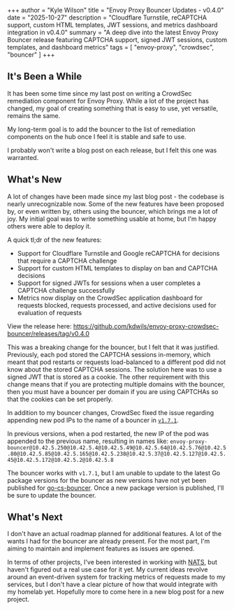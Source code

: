 +++
author = "Kyle Wilson"
title = "Envoy Proxy Bouncer Updates - v0.4.0"
date = "2025-10-27"
description = "Cloudflare Turnstile, reCAPTCHA support, custom HTML templates, JWT sessions, and metrics dashboard integration in v0.4.0"
summary = "A deep dive into the latest Envoy Proxy Bouncer release featuring CAPTCHA support, signed JWT sessions, custom templates, and dashboard metrics"
tags = [
    "envoy-proxy",
    "crowdsec",
    "bouncer"
]
+++

## It's Been a While

It has been some time since my last post on writing a CrowdSec remediation component for Envoy Proxy. While a lot of the project has changed, my goal of creating something that is easy to use, yet versatile, remains the same.

My long-term goal is to add the bouncer to the list of remediation components on the hub once I feel it is stable and safe to use.

I probably won't write a blog post on each release, but I felt this one was warranted.

## What's New

A lot of changes have been made since my last blog post - the codebase is nearly unrecognizable now. Some of the new features have been proposed by, or even written by, others using the bouncer, which brings me a lot of joy. My initial goal was to write something usable at home, but I'm happy others were able to deploy it.

A quick tl;dr of the new features:
* Support for Cloudflare Turnstile and Google reCAPTCHA for decisions that require a CAPTCHA challenge
* Support for custom HTML templates to display on ban and CAPTCHA decisions
* Support for signed JWTs for sessions when a user completes a CAPTCHA challenge successfully
* Metrics now display on the CrowdSec application dashboard for requests blocked, requests processed, and active decisions used for evaluation of requests

View the release here: https://github.com/kdwils/envoy-proxy-crowdsec-bouncer/releases/tag/v0.4.0

This was a breaking change for the bouncer, but I felt that it was justified. Previously, each pod stored the CAPTCHA sessions in-memory, which meant that pod restarts or requests load-balanced to a different pod did not know about the stored CAPTCHA sessions. The solution here was to use a signed JWT that is stored as a cookie. The other requirement with this change means that if you are protecting multiple domains with the bouncer, then you must have a bouncer per domain if you are using CAPTCHAs so that the cookies can be set properly.

In addition to my bouncer changes, CrowdSec fixed the issue regarding appending new pod IPs to the name of a bouncer in [`v1.7.1`](https://github.com/crowdsecurity/crowdsec/releases/tag/v1.7.1).

In previous versions, when a pod restarted, the new IP of the pod was appended to the previous name, resulting in names like:
`envoy-proxy-bouncer@10.42.5.250@10.42.5.4@10.42.5.49@10.42.5.64@10.42.5.76@10.42.5.80@10.42.5.85@10.42.5.165@10.42.5.238@10.42.5.37@10.42.5.127@10.42.5.45@10.42.5.172@10.42.5.2@10.42.5.8`

The bouncer works with `v1.7.1`, but I am unable to update to the latest Go package versions for the bouncer as new versions have not yet been published for [go-cs-bouncer](https://github.com/crowdsecurity/go-cs-bouncer). Once a new package version is published, I'll be sure to update the bouncer.

## What's Next

I don't have an actual roadmap planned for additional features. A lot of the wants I had for the bouncer are already present. For the most part, I'm aiming to maintain and implement features as issues are opened.

In terms of other projects, I've been interested in working with [NATS](https://www.cncf.io/projects/nats/), but haven't figured out a real use case for it yet. My current ideas revolve around an event-driven system for tracking metrics of requests made to my services, but I don't have a clear picture of how that would integrate with my homelab yet. Hopefully more to come here in a new blog post for a new project.